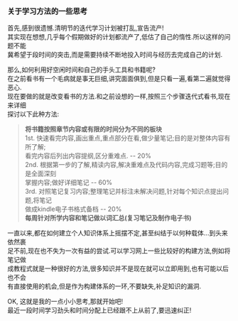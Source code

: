 ### 关于学习方法的一些思考
首先,感到很遗憾.清明节的迭代学习计划被打乱,宣告流产!		
其实现在想想,几乎每个假期做好的计划都流产了,低估了自己的惰性.所以这样的问题不能		
冀希望于段时间的突击,而是需要持续不断地投入时间与经历去完成自己的计划.		

那么,如何利用好空闲时间和自己的手头工具和书籍呢?	
在之前看书有一个毛病就是事无巨细,讲究面面俱到,但是只看一遍,看第二遍就觉得恶心.	
现在要做的就是改变看书的方法.和之前设想的一样,按照三个步骤迭代式看书,现在来详细		
探讨以下此种方法:	
> **将书籍按照章节内容或有限的时间分为不同的板块**	
> 1st. 快速看完内容,画出重点,重点部分在看,做少量笔记;目的是对整体内容有所了解;	
	看完内容后列出内容提纲,区分重难点. -- 20%	
> 2nd. 根据第一步的了解,精读内容,解决重难点及代码内容,完成习题等;目的是全面深刻		
	掌握内容;做好详细笔记 -- 60%	
> 3rd. 对照笔记复习内容;整理笔记并标注未解决问题,针对每个知识点提出问题,将笔记		
	做成kindle电子书格式备档 -- 20%		
> **每周针对所学内容和笔记做以词汇总(复习笔记及制作电子书)**	

一直以来,都在如何建立个人知识体系上摇摆不定,甚至纠结于以何种载体...到头来依然裹		
足不前,现在也不失为一次有益的尝试.可以学习网上一些比较好的构建方法,例如将笔记做		
成教程式就是一种很好的方法,很多知识并不是现在就可以立即用到,也有可能以后也不会		
有直接使用的机会,但是作为构建体系的一环,不要缺失,补足知识的漏洞.	

OK, 这就是我的一点小小思考,那就开始吧!		
最近一段时间学习劲头和时间分配上已经跟不上从前了,要迅速纠正!

	

